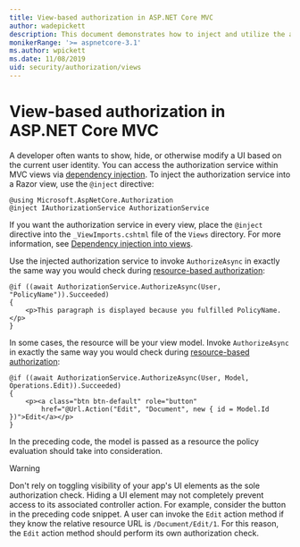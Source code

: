 ```yaml
---
title: View-based authorization in ASP.NET Core MVC
author: wadepickett
description: This document demonstrates how to inject and utilize the authorization service inside of an ASP.NET Core Razor view.
monikerRange: '>= aspnetcore-3.1'
ms.author: wpickett
ms.date: 11/08/2019
uid: security/authorization/views
---
```

# View-based authorization in ASP.NET Core MVC

A developer often wants to show, hide, or otherwise modify a UI based on the current user identity. You can access the authorization service within MVC views via [dependency injection](xref:fundamentals/dependency-injection). To inject the authorization service into a Razor view, use the `@inject` directive:

```cshtml
@using Microsoft.AspNetCore.Authorization
@inject IAuthorizationService AuthorizationService
```

If you want the authorization service in every view, place the `@inject` directive into the `_ViewImports.cshtml` file of the `Views` directory. For more information, see [Dependency injection into views](xref:mvc/views/dependency-injection).

Use the injected authorization service to invoke `AuthorizeAsync` in exactly the same way you would check during [resource-based authorization](xref:security/authorization/resourcebased#security-authorization-resource-based-imperative):

```cshtml
@if ((await AuthorizationService.AuthorizeAsync(User, "PolicyName")).Succeeded)
{
    <p>This paragraph is displayed because you fulfilled PolicyName.</p>
}
```

In some cases, the resource will be your view model. Invoke `AuthorizeAsync` in exactly the same way you would check during [resource-based authorization](xref:security/authorization/resourcebased#security-authorization-resource-based-imperative):

```cshtml
@if ((await AuthorizationService.AuthorizeAsync(User, Model, Operations.Edit)).Succeeded)
{
    <p><a class="btn btn-default" role="button"
        href="@Url.Action("Edit", "Document", new { id = Model.Id })">Edit</a></p>
}
```

In the preceding code, the model is passed as a resource the policy evaluation should take into consideration.

> [!WARNING]
> Don't rely on toggling visibility of your app's UI elements as the sole authorization check. Hiding a UI element may not completely prevent access to its associated controller action. For example, consider the button in the preceding code snippet. A user can invoke the `Edit` action method if they know the relative resource URL is `/Document/Edit/1`. For this reason, the `Edit` action method should perform its own authorization check.
